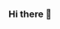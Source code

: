 ### Hi there 👋

<!--
**alishanaush/alishanaush** is a ✨ _special_ ✨ repository because its `README.md` (this file) appears on your GitHub profile.

Here are some ideas to get you started:

- 🌱 I’m currently learning Data Science and Analytics
- 📫 How to reach me: https://www.linkedin.com/in/alisha-naushad-31064623b/
